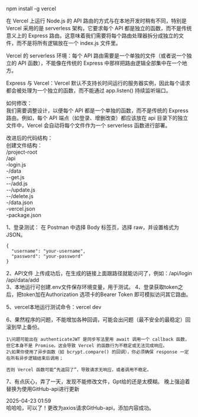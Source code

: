 npm install -g vercel  

在 Vercel 上运行 Node.js 的 API 路由的方式与在本地开发时稍有不同，特别是 Vercel 采用的是 serverless 架构，它要求每个 API 都是独立的函数，而不是传统意义上的 Express 路由。这意味着我们需要将每个路由处理器拆分成独立的文件，而不是将所有逻辑放在一个 index.js 文件里。  

Vercel 的 serverless 环境：每个 API 路由需要是一个单独的文件（或者说一个独立的 API 函数），不能像在传统的 Express 中那样把路由逻辑全部集中在一个地方。  

Express 与 Vercel：Vercel 默认不支持长时间运行的服务器实例，因此每个请求都会被处理为一个独立的函数，而不能通过 app.listen() 持续监听端口。  

如何修改：  
我们需要调整设计，以便每个 API 都是一个单独的函数，而不是传统的 Express 路由。例如，每个 API 端点（如登录、增删改查）都应该放在 api 目录下的独立文件中，Vercel 会自动将每个文件作为一个 serverless 函数进行部署。  

改进后的代码结构：  
创建文件结构：  
/project-root  
  /api  
    -login.js  
    -/data  
      --get.js  
      --/add.js  
      --/update.js  
      --/delete.js  
  -/data.json  
  -vercel.json  
  -package.json  

1、登录测试：
  在 Postman 中选择 Body 标签页，选择 raw，并设置格式为 JSON。
```
{
  "username": "your-username",
  "password": "your-password"
}
```

2、API文件 上传成功后，在生成的链接上面跟路径就能访问了，例如：/api/login    /api/data/add  
3、本地运行可创建.env文件保存环境变量，用于测试。
4、登录获取token之后，把token加在Authorization 选项卡的Bearer Token 即可模拟访问其它路由。

5、vercel本地运行测试命令：vercel dev

6、果然程序的问题，不能增加各种回调，可能会出问题（最不安全的最稳定）回滚到早上备份。
```
1\问题可能出在 authenticateJWT 是同步写法里用 await 调用一个 callback 函数，但它本身不是 Promise。这会导致 Vercel 的函数行为不稳定或无法完成响应。
2\如果你使用了异步函数（如 bcrypt.compare() 的回调），你必须确保 response 一定在所有异步逻辑结束后调用；

否则 Vercel 函数可能“先返回了”，导致请求无响应，或者调用不稳定。
```

7、有点灰心，弄了一天，发现不能修改文件，Gpt给的还是太模糊。
晚上强迫着替换为使用GitHub-api进行更新

2025-04-23 01:59  
哈哈哈，可以了！更改为axios请求GitHub-api，添加内容成功。
